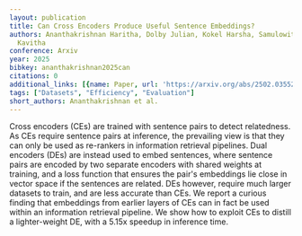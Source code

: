 ```yaml
---
layout: publication
title: Can Cross Encoders Produce Useful Sentence Embeddings?
authors: Ananthakrishnan Haritha, Dolby Julian, Kokel Harsha, Samulowitz Horst, Srinivas
  Kavitha
conference: Arxiv
year: 2025
bibkey: ananthakrishnan2025can
citations: 0
additional_links: [{name: Paper, url: 'https://arxiv.org/abs/2502.03552'}]
tags: ["Datasets", "Efficiency", "Evaluation"]
short_authors: Ananthakrishnan et al.
---
```

Cross encoders (CEs) are trained with sentence pairs to detect relatedness.
As CEs require sentence pairs at inference, the prevailing view is that they
can only be used as re-rankers in information retrieval pipelines. Dual
encoders (DEs) are instead used to embed sentences, where sentence pairs are
encoded by two separate encoders with shared weights at training, and a loss
function that ensures the pair's embeddings lie close in vector space if the
sentences are related. DEs however, require much larger datasets to train, and
are less accurate than CEs. We report a curious finding that embeddings from
earlier layers of CEs can in fact be used within an information retrieval
pipeline. We show how to exploit CEs to distill a lighter-weight DE, with a
5.15x speedup in inference time.